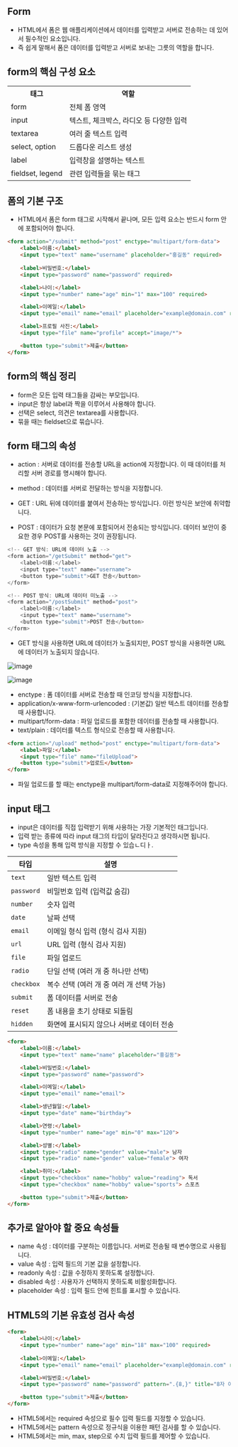 Form
-----------------------------------------
- HTML에서 폼은 웹 애플리케이션에서 데이터를 입력받고 서버로 전송하는 데 있어서 필수적인 요소입니다.
- 즉 쉽게 말해서 폼은 데이터를 입력받고 서버로 보내는 그릇의 역할을 합니다.

form의 핵심 구성 요소
--------------------------------------
<table>
    <tr>
        <th>태그</th>
        <th>역할</th>
    </tr>
    <tr>
        <td>form</td>
        <td>전체 폼 영역</td>
    </tr>
    <tr>
        <td>input</td>
        <td>텍스트, 체크박스, 라디오 등 다양한 입력</td>
    </tr>
    <tr>
        <td>textarea</td>
        <td>여러 줄 텍스트 입력</td>
    </tr>
    <tr>
        <td>select, option</td>
        <td>드롭다운 리스트 생성</td>
    </tr>
    <tr>
        <td>label</td>
        <td>입력창을 설명하는 텍스트</td>
    </tr>
    <tr>
        <td>fieldset, legend</td>
        <td>관련 입력들을 묶는 태그</td>
    </tr>
</table>

폼의 기본 구조
---------------------------------------
- HTML에서 폼은 form 태그로 시작해서 끝나며, 모든 입력 요소는 반드시 form 안에 포함되어야 합니다.

```html
<form action="/submit" method="post" enctype="multipart/form-data">
    <label>이름:</label>
    <input type="text" name="username" placeholder="홍길동" required>
    
    <label>비밀번호:</label>
    <input type="password" name="password" required>

    <label>나이:</label>
    <input type="number" name="age" min="1" max="100" required>

    <label>이메일:</label>
    <input type="email" name="email" placeholder="example@domain.com" required>

    <label>프로필 사진:</label>
    <input type="file" name="profile" accept="image/*">

    <button type="submit">제출</button>
</form>
```

form의 핵심 정리
-----------------------------
- form은 모든 입력 태그들을 감싸는 부모입니다.
- input은 항상 label과 짝을 이루어서 사용해야 합니다.
- 선택은 select, 의견은 textarea를 사용합니다.
- 묶을 때는 fieldset으로 묶습니다.

form 태그의 속성
---------------------------------------------
- action : 서버로 데이터를 전송할 URL을 action에 지정합니다. 이 때 데이터를 처리할 서버 경로를 명시해야 합니다.

- method : 데이터를 서버로 전달하는 방식을 지정합니다.
- GET : URL 뒤에 데이터를 붙여서 전송하는 방식입니다. 이런 방식은 보안에 취약합니다.
- POST : 데이터가 요청 본문에 포함되어서 전송되는 방식입니다. 데이터 보안이 중요한 경우 POST를 사용하는 것이 권장됩니다.

```java
<!-- GET 방식: URL에 데이터 노출 -->
<form action="/getSubmit" method="get">
    <label>이름:</label>
    <input type="text" name="username">
    <button type="submit">GET 전송</button>
</form>

<!-- POST 방식: URL에 데이터 미노출 -->
<form action="/postSubmit" method="post">
    <label>이름:</label>
    <input type="text" name="username">
    <button type="submit">POST 전송</button>
</form>
```

- GET 방식을 사용하면 URL에 데이터가 노출되지만, POST 방식을 사용하면 URL에 데이터가 노출되지 않습니다.

![image](https://github.com/user-attachments/assets/5e7526bb-6b6f-4950-90df-610ebb254ede)

![image](https://github.com/user-attachments/assets/adf8947d-6c13-45f2-b58b-e1ee0a5d9c1b)

- enctype : 폼 데이터를 서버로 전송할 때 인코딩 방식을 지정합니다.
- application/x-www-form-urlencoded : (기본값) 일반 텍스트 데이터를 전송할 때 사용합니다.
- multipart/form-data : 파일 업로드를 포함한 데이터를 전송할 때 사용합니다.
- text/plain : 데이터를 텍스트 형식으로 전송할 때 사용합니다.

```html
<form action="/upload" method="post" enctype="multipart/form-data">
    <label>파일:</label>
    <input type="file" name="fileUpload">
    <button type="submit">업로드</button>
</form>
```
- 파일 업로드를 할 때는 enctype을 multipart/form-data로 지정해주어야 합니다.

input 태그
-----------------------------------------------------------
- input은 데이터를 직접 입력받기 위해 사용하는 가장 기본적인 태그입니다.
- 입력 받는 종류에 따라 input 태그의 타입이 달라진다고 생각하시면 됩니다.
- type 속성을 통해 입력 방식을 지정할 수 있습ㄴ디ㅏ.

| 타입      | 설명                                  |
|-----------|---------------------------------------|
| `text`    | 일반 텍스트 입력                      |
| `password`| 비밀번호 입력 (입력값 숨김)            |
| `number`  | 숫자 입력                             |
| `date`    | 날짜 선택                             |
| `email`   | 이메일 형식 입력 (형식 검사 지원)    |
| `url`     | URL 입력 (형식 검사 지원)            |
| `file`    | 파일 업로드                           |
| `radio`   | 단일 선택 (여러 개 중 하나만 선택)    |
| `checkbox`| 복수 선택 (여러 개 중 여러 개 선택 가능)|
| `submit`  | 폼 데이터를 서버로 전송              |
| `reset`   | 폼 내용을 초기 상태로 되돌림         |
| `hidden`  | 화면에 표시되지 않으나 서버로 데이터 전송 |

```html
<form>
    <label>이름:</label>
    <input type="text" name="name" placeholder="홍길동">

    <label>비밀번호:</label>
    <input type="password" name="password">

    <label>이메일:</label>
    <input type="email" name="email">

    <label>생년월일:</label>
    <input type="date" name="birthday">

    <label>연령:</label>
    <input type="number" name="age" min="0" max="120">

    <label>성별:</label>
    <input type="radio" name="gender" value="male"> 남자
    <input type="radio" name="gender" value="female"> 여자

    <label>취미:</label>
    <input type="checkbox" name="hobby" value="reading"> 독서
    <input type="checkbox" name="hobby" value="sports"> 스포츠

    <button type="submit">제출</button>
</form>
```

추가로 알아야 할 중요 속성들
---------------------------------------
- name 속성 : 데이터를 구분하는 이름입니다. 서버로 전송될 때 변수명으로 사용됩니다.
- value 속성 : 입력 필드의 기본 값을 설정합니다.
- readonly 속성 : 값을 수정하지 못하도록 설정합니다.
- disabled 속성 : 사용자가 선택하지 못하도록 비활성화합니다.
- placeholder 속성 : 입력 필드 안에 힌트를 표시할 수 있습니다.

HTML5의 기본 유효성 검사 속성
--------------------------------------------
```html
<form>
    <label>나이:</label>
    <input type="number" name="age" min="18" max="100" required>
    
    <label>이메일:</label>
    <input type="email" name="email" placeholder="example@domain.com" required>

    <label>비밀번호:</label>
    <input type="password" name="password" pattern=".{8,}" title="8자 이상 입력하세요" required>

    <button type="submit">제출</button>
</form>
```
- HTML5에서는 required 속성으로 필수 입력 필드를 지정할 수 있습니다.
- HTML5에서는 pattern 속성으로 정규식을 이용한 패턴 검사를 할 수 있습니다.
- HTML5에서는 min, max, step으로 수치 입력 필드를 제어할 수 있습니다.


